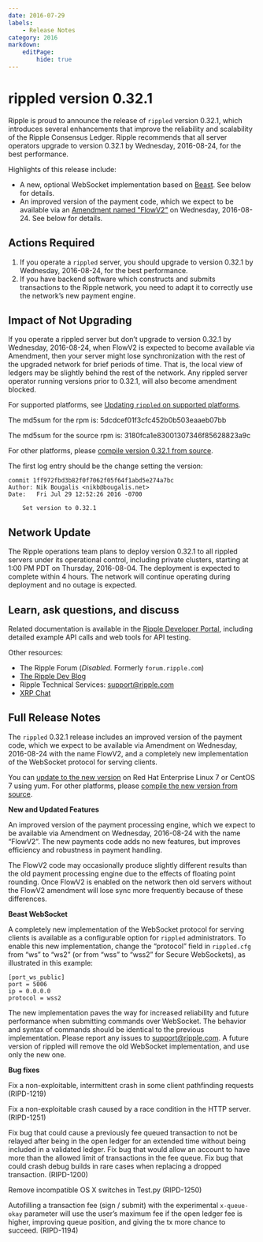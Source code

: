 ```yaml
---
date: 2016-07-29
labels:
    - Release Notes
category: 2016
markdown:
    editPage:
        hide: true
---
```

# rippled version 0.32.1

Ripple is proud to announce the release of `rippled` version 0.32.1, which introduces several enhancements that improve the reliability and scalability of the Ripple Consensus Ledger. Ripple recommends that all server operators upgrade to version 0.32.1 by Wednesday, 2016-08-24, for the best performance.

Highlights of this release include:

* A new, optional WebSocket implementation based on [Beast](https://github.com/vinniefalco/Beast). See below for details.
* An improved version of the payment code, which we expect to be available via an [Amendment named "FlowV2"](https://ripple.com/build/amendments/#flowv2) on Wednesday, 2016-08-24. See below for details.

## Actions Required

1. If you operate a `rippled` server, you should upgrade to version 0.32.1 by Wednesday, 2016-08-24, for the best performance.
2. If you have backend software which constructs and submits transactions to the Ripple network, you need to adapt it to correctly use the network’s new payment engine.

## Impact of Not Upgrading
If you operate a rippled server but don’t upgrade to version 0.32.1 by Wednesday, 2016-08-24, when FlowV2 is expected to become available via Amendment, then your server might lose synchronization with the rest of the upgraded network for brief periods of time. That is, the local view of ledgers may be slightly behind the rest of the network. Any rippled server operator running versions prior to 0.32.1, will also become amendment blocked.

For supported platforms, see [Updating `rippled` on supported platforms](https://ripple.com/build/rippled-setup/#updating-rippled).

The md5sum for the rpm is: 5dcdcef01f3cfc452b0b503eaaeb07bb

The md5sum for the source rpm is: 3180fca1e83001307346f85628823a9c

For other platforms, please [compile version 0.32.1 from source](https://github.com/ripple/rippled/tree/master/Builds).

The first log entry should be the change setting the version:

    commit 1ff972fbd3b82f0f7062f05f64f1abd5e274a7bc
    Author: Nik Bougalis <nikb@bougalis.net>
    Date:   Fri Jul 29 12:52:26 2016 -0700

        Set version to 0.32.1


## Network Update
The Ripple operations team plans to deploy version 0.32.1 to all rippled servers under its operational control, including private clusters, starting at 1:00 PM PDT on Thursday, 2016-08-04. The deployment is expected to complete within 4 hours. The network will continue operating during deployment and no outage is expected.

## Learn, ask questions, and discuss
Related documentation is available in the [Ripple Developer Portal](https://ripple.com/build/), including detailed example API calls and web tools for API testing.

Other resources:

* The Ripple Forum (_Disabled._ Formerly `forum.ripple.com`)
* [The Ripple Dev Blog](https://developers.ripple.com/blog/)
* Ripple Technical Services: support@ripple.com
* [XRP Chat](http://www.xrpchat.com/)


## Full Release Notes
The `rippled` 0.32.1 release includes an improved version of the payment code, which we expect to be available via Amendment on Wednesday, 2016-08-24 with the name FlowV2, and a completely new implementation of the WebSocket protocol for serving clients.

You can [update to the new version](https://ripple.com/build/rippled-setup/#updating-rippled) on Red Hat Enterprise Linux 7 or CentOS 7 using yum. For other platforms, please [compile the new version from source](https://github.com/ripple/rippled/tree/master/Builds).

**New and Updated Features**

An improved version of the payment processing engine, which we expect to be available via Amendment on Wednesday, 2016-08-24 with the name “FlowV2”. The new payments code adds no new features, but improves efficiency and robustness in payment handling.

The FlowV2 code may occasionally produce slightly different results than the old payment processing engine due to the effects of floating point rounding. Once FlowV2 is enabled on the network then old servers without the FlowV2 amendment will lose sync more frequently because of these differences.

**Beast WebSocket**

A completely new implementation of the WebSocket protocol for serving clients is available as a configurable option for `rippled` administrators. To enable this new implementation, change the “protocol” field in `rippled.cfg` from “ws” to “ws2” (or from “wss” to “wss2” for Secure WebSockets), as illustrated in this example:

    [port_ws_public]
    port = 5006
    ip = 0.0.0.0
    protocol = wss2

The new implementation paves the way for increased reliability and future performance when submitting commands over WebSocket. The behavior and syntax of commands should be identical to the previous implementation. Please report any issues to support@ripple.com. A future version of rippled will remove the old WebSocket implementation, and use only the new one.

**Bug fixes**

Fix a non-exploitable, intermittent crash in some client pathfinding requests (RIPD-1219)

Fix a non-exploitable crash caused by a race condition in the HTTP server. (RIPD-1251)

Fix bug that could cause a previously fee queued transaction to not be relayed after being in the open ledger for an extended time without being included in a validated ledger. Fix bug that would allow an account to have more than the allowed limit of transactions in the fee queue. Fix bug that could crash debug builds in rare cases when replacing a dropped transaction. (RIPD-1200)

Remove incompatible OS X switches in Test.py (RIPD-1250)

Autofilling a transaction fee (sign / submit) with the experimental `x-queue-okay` parameter will use the user’s maximum fee if the open ledger fee is higher, improving queue position, and giving the tx more chance to succeed. (RIPD-1194)
